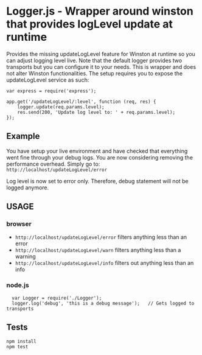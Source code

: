 # Logger.js - Wrapper around winston that provides logLevel update at runtime
Provides the missing updateLogLevel feature for Winston at runtime so you can adjust logging level live.
Note that the default logger provides two transports but you can configure it to your needs.
This is wrapper and does not alter Winston functionalities.
The setup requires you to expose the updateLogLevel service as such:
```
var express = require('express');

app.get('/updateLogLevel/:level', function (req, res) {
    logger.update(req.params.level);
    res.send(200, 'Update log level to: ' + req.params.level);
});
```

## Example
You have setup your live environment and have checked that everything went fine through your debug logs.
You are now considering removing the performance overhead. Simply go to:
``` http://localhost/updateLogLevel/error ```

Log level is now set to error only. Therefore, debug statement will not be logged anymore.

## USAGE
### browser  
- ```http://localhost/updateLogLevel/error``` filters anything less than an error
- ```http://localhost/updateLogLevel/warn``` filters anything less than a warning
- ```http://localhost/updateLogLevel/info``` filters out anything less than an info





### node.js
      var Logger = require('./Logger');
      logger.log('debug', 'this is a debug message');   // Gets logged to transports


## Tests 
	npm install
	npm test